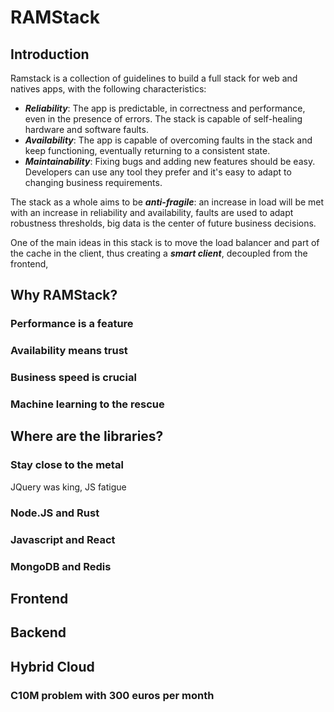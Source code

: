 # RAMStack
## Introduction

Ramstack is a collection of guidelines to build a full stack for web and natives apps, with the following characteristics:

 - ***Reliability***: The app is predictable, in correctness and performance, even in the presence of errors. The stack is capable of self-healing hardware and software faults.
 - ***Availability***:  The app is capable of overcoming faults in the stack and keep functioning, eventually returning to a consistent state. 
 - ***Maintainability***: Fixing bugs and adding new features should be easy. Developers can use any tool they prefer and it's easy to adapt to changing business requirements.

The stack as a whole aims to be ***anti-fragile***: an increase in load will be met with an increase in reliability and availability, faults are used to adapt robustness thresholds, big data is the center of future business decisions.

One of the main ideas in this stack is to move the load balancer and part of the cache in the client, thus creating a ***smart client***, decoupled from the frontend, 

## Why RAMStack?

### Performance is a feature

### Availability means trust

### Business speed is crucial

### Machine learning to the rescue

## Where are the libraries?

### Stay close to the metal

JQuery was king, JS fatigue

### Node.JS and Rust

### Javascript and React

### MongoDB and Redis

## Frontend

## Backend

## Hybrid Cloud

### C10M problem with 300 euros per month


<!--stackedit_data:
eyJoaXN0b3J5IjpbLTUyMzc1NTAxOSwyMDczMzg3NjkxLDUxNT
IyOTY5MCw4ODcxNTk3NDEsLTk3NzQ1NjQyNiw4MTczMTAwMzYs
MzM2NDA3Nzk3LC0yMDA0MzQwNTksLTE4Nzc1OTUyNzVdfQ==
-->